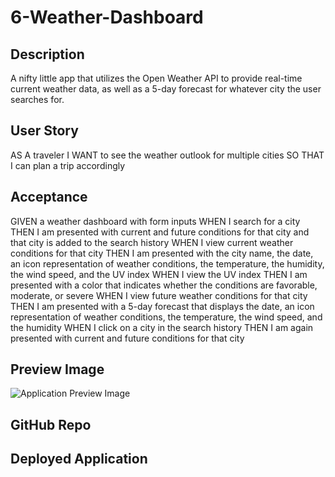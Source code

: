 # 6-Weather-Dashboard

## Description

A nifty little app that utilizes the Open Weather API to provide real-time current weather data, as well as a 5-day forecast for whatever city the user searches for. 

## User Story

AS A traveler
I WANT to see the weather outlook for multiple cities
SO THAT I can plan a trip accordingly

## Acceptance

GIVEN a weather dashboard with form inputs
WHEN I search for a city
THEN I am presented with current and future conditions for that city and that city is added to the search history
WHEN I view current weather conditions for that city
THEN I am presented with the city name, the date, an icon representation of weather conditions, the temperature, the humidity, the wind speed, and the UV index
WHEN I view the UV index
THEN I am presented with a color that indicates whether the conditions are favorable, moderate, or severe
WHEN I view future weather conditions for that city
THEN I am presented with a 5-day forecast that displays the date, an icon representation of weather conditions, the temperature, the wind speed, and the humidity
WHEN I click on a city in the search history
THEN I am again presented with current and future conditions for that city

## Preview Image

![Application Preview Image](demo/demo.gif)

## GitHub Repo

## Deployed Application
